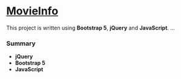 [MovieInfo](https://henry128bit.github.io/jQuery-project/)
=====================
This project is written using **Bootstrap 5**, **jQuery** and **JavaScript**. ...

### Summary
* **jQuery**
* **Bootstrap 5**
* **JavaScript**
